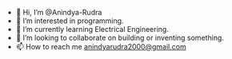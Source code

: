 - 👋 Hi, I’m @Anindya-Rudra
- 👀 I’m interested in programming.
- 🌱 I’m currently learning Electrical Engineering.
- 💞️ I’m looking to collaborate on building or inventing something. 
- 📫 How to reach me anindyarudra2000@gmail.com

<!---
Anindya-Rudra/Anindya-Rudra is a ✨ special ✨ repository because its `README.md` (this file) appears on your GitHub profile.
You can click the Preview link to take a look at your changes.
--->
